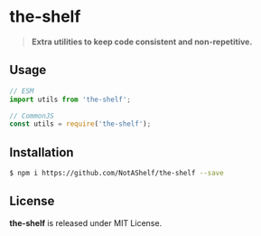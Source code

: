 # the-shelf

> **Extra utilities to keep code consistent and non-repetitive.**

## Usage

```js
// ESM
import utils from 'the-shelf';

// CommonJS
const utils = require('the-shelf');
```

## Installation

```sh
$ npm i https://github.com/NotAShelf/the-shelf --save
```

## License

**the-shelf** is released under MIT License. 
